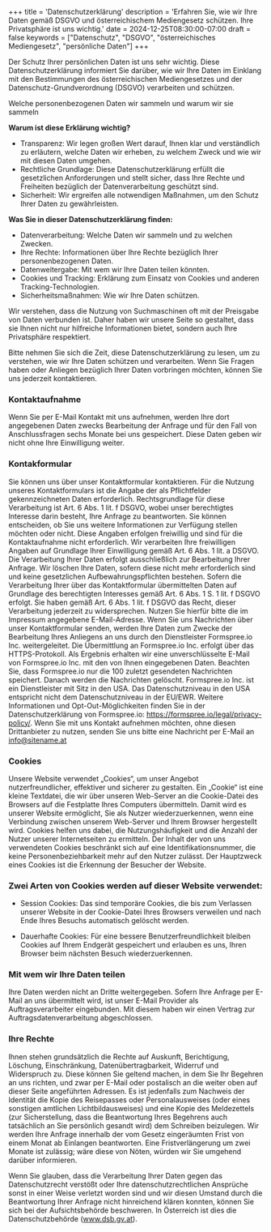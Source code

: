 +++
title = 'Datenschutzerklärung'
description = 'Erfahren Sie, wie wir Ihre Daten gemäß DSGVO und österreichischem Mediengesetz schützen. Ihre Privatsphäre ist uns wichtig.'
date = 2024-12-25T08:30:00-07:00
draft = false
keywords = ["Datenschutz", "DSGVO", "österreichisches Mediengesetz", "persönliche Daten"]
+++

Der Schutz Ihrer persönlichen Daten ist uns sehr wichtig. Diese Datenschutzerklärung informiert Sie darüber, wie wir Ihre Daten im Einklang mit den Bestimmungen des österreichischen Mediengesetzes und der Datenschutz-Grundverordnung (DSGVO) verarbeiten und schützen.

Welche personenbezogenen Daten wir sammeln und warum wir sie sammeln

 **Warum ist diese Erklärung wichtig?**

- Transparenz: Wir legen großen Wert darauf, Ihnen klar und verständlich zu erläutern, welche Daten wir erheben, zu welchem Zweck und wie wir mit diesen Daten umgehen.
- Rechtliche Grundlage: Diese Datenschutzerklärung erfüllt die gesetzlichen Anforderungen und stellt sicher, dass Ihre Rechte und Freiheiten bezüglich der Datenverarbeitung geschützt sind.
- Sicherheit: Wir ergreifen alle notwendigen Maßnahmen, um den Schutz Ihrer Daten zu gewährleisten.

**Was Sie in dieser Datenschutzerklärung finden:**

- Datenverarbeitung: Welche Daten wir sammeln und zu welchen Zwecken.
- Ihre Rechte: Informationen über Ihre Rechte bezüglich Ihrer personenbezogenen Daten.
- Datenweitergabe: Mit wem wir Ihre Daten teilen könnten.
- Cookies und Tracking: Erklärung zum Einsatz von Cookies und anderen Tracking-Technologien.
- Sicherheitsmaßnahmen: Wie wir Ihre Daten schützen.  
  
Wir verstehen, dass die Nutzung von Suchmaschinen oft mit der Preisgabe von Daten verbunden ist. Daher haben wir unsere Seite so gestaltet, dass sie Ihnen nicht nur hilfreiche Informationen bietet, sondern auch Ihre Privatsphäre respektiert. 

Bitte nehmen Sie sich die Zeit, diese Datenschutzerklärung zu lesen, um zu verstehen, wie wir Ihre Daten schützen und verarbeiten. Wenn Sie Fragen haben oder Anliegen bezüglich Ihrer Daten vorbringen möchten, können Sie uns jederzeit kontaktieren.

### Kontaktaufnahme

Wenn Sie per E-Mail Kontakt mit uns aufnehmen, werden Ihre dort
angegebenen Daten zwecks Bearbeitung der Anfrage und für den Fall von
Anschlussfragen sechs Monate bei uns gespeichert. Diese Daten geben wir
nicht ohne Ihre Einwilligung weiter.

### Kontakformular

Sie können uns über unser Kontaktformular kontaktieren. Für die Nutzung
unseres Kontaktformulars ist die Angabe der als Pflichtfelder
gekennzeichneten Daten erforderlich. Rechtsgrundlage für diese
Verarbeitung ist Art. 6 Abs. 1 lit. f DSGVO, wobei unser berechtigtes
Interesse darin besteht, Ihre Anfrage zu beantworten. Sie können
entscheiden, ob Sie uns weitere Informationen zur Verfügung stellen
möchten oder nicht. Diese Angaben erfolgen freiwillig und sind für die
Kontaktaufnahme nicht erforderlich. Wir verarbeiten Ihre freiwilligen
Angaben auf Grundlage Ihrer Einwilligung gemäß Art. 6 Abs. 1 lit. a DSGVO.
Die Verarbeitung Ihrer Daten erfolgt ausschließlich zur Bearbeitung Ihrer
Anfrage. Wir löschen Ihre Daten, sofern diese nicht mehr erforderlich sind
und keine gesetzlichen Aufbewahrungspflichten bestehen. Sofern die
Verarbeitung Ihrer über das Kontaktformular übermittelten Daten auf
Grundlage des berechtigten Interesses gemäß Art. 6 Abs. 1 S. 1 lit. f
DSGVO erfolgt. Sie haben gemäß Art. 6 Abs. 1 lit. f DSGVO das Recht,
dieser Verarbeitung jederzeit zu widersprechen. Nutzen Sie hierfür bitte
die im Impressum angegebene E-Mail-Adresse. Wenn Sie uns Nachrichten über
unser Kontaktformular senden, werden Ihre Daten zum Zwecke der Bearbeitung
Ihres Anliegens an uns durch den Dienstleister Formspree.io Inc.
weitergeleitet. Die Übermittlung an Formspree.io Inc. erfolgt über das
HTTPS-Protokoll. Als Ergebnis erhalten wir eine unverschlüsselte E-Mail
von Formspree.io Inc. mit den von Ihnen eingegebenen Daten. Beachten Sie,
dass Formspree.io nur die 100 zuletzt gesendeten Nachrichten speichert.
Danach werden die Nachrichten gelöscht. Formspree.io Inc. ist ein
Dienstleister mit Sitz in den USA. Das Datenschutzniveau in den USA
entspricht nicht dem Datenschutzniveau in der EU/EWR. Weitere
Informationen und Opt-Out-Möglichkeiten finden Sie in der
Datenschutzerklärung von Formspree.io:
https://formspree.io/legal/privacy-policy/. Wenn Sie mit uns Kontakt
aufnehmen möchten, ohne diesen Drittanbieter zu nutzen, senden Sie uns
bitte eine Nachricht per E-Mail an info@sitename.at


### Cookies

Unsere Website verwendet „Cookies“, um unser Angebot nutzerfreundlicher,
effektiver und sicherer zu gestalten. Ein „Cookie“ ist eine kleine
Textdatei, die wir über unseren Web-Server an die Cookie-Datei des
Browsers auf die Festplatte Ihres Computers übermitteln. Damit wird es
unserer Website ermöglicht, Sie als Nutzer wiederzuerkennen, wenn eine
Verbindung zwischen unserem Web-Server und Ihrem Browser hergestellt wird.
Cookies helfen uns dabei, die Nutzungshäufigkeit und die Anzahl der Nutzer
unserer Internetseiten zu ermitteln. Der Inhalt der von uns verwendeten
Cookies beschränkt sich auf eine Identifikationsnummer, die keine
Personenbeziehbarkeit mehr auf den Nutzer zulässt. Der Hauptzweck eines
Cookies ist die Erkennung der Besucher der Website.


### Zwei Arten von Cookies werden auf dieser Website verwendet:

- Session Cookies: Das sind temporäre Cookies, die bis zum Verlassen
unserer Website in der Cookie-Datei Ihres Browsers verweilen und nach
Ende Ihres Besuchs automatisch gelöscht werden.

- Dauerhafte Cookies: Für eine bessere Benutzerfreundlichkeit bleiben
Cookies auf Ihrem Endgerät gespeichert und erlauben es uns, Ihren
Browser beim nächsten Besuch wiederzuerkennen.

### Mit wem wir Ihre Daten teilen

Ihre Daten werden nicht an Dritte weitergegeben. Sofern Ihre Anfrage per
E-Mail an uns übermittelt wird, ist unser E-Mail Provider als
Auftragsverarbeiter eingebunden. Mit diesem haben wir einen Vertrag zur
Auftragsdatenverarbeitung abgeschlossen.

### Ihre Rechte
Ihnen stehen grundsätzlich die Rechte auf Auskunft, Berichtigung, Löschung, Einschränkung, Datenübertragbarkeit, Widerruf und Widerspruch zu. Diese können Sie geltend machen, in dem Sie Ihr Begehren an uns richten, und zwar per E-Mail oder postalisch an die weiter oben auf dieser Seite angeführten Adressen. Es ist jedenfalls zum Nachweis der Identität die Kopie des Reisepasses oder Personalausweises (oder eines sonstigen amtlichen Lichtbildausweises) und eine Kopie des Meldezettels (zur Sicherstellung, dass die Beantwortung Ihres Begehrens auch tatsächlich an Sie persönlich gesandt wird) dem Schreiben beizulegen. Wir werden Ihre Anfrage innerhalb der vom Gesetz eingeräumten Frist von einem Monat ab Einlangen beantworten. Eine Fristverlängerung um zwei Monate ist zulässig; wäre diese von Nöten, würden wir Sie umgehend darüber informieren.  

Wenn Sie glauben, dass die Verarbeitung Ihrer Daten gegen das Datenschutzrecht verstößt oder Ihre datenschutzrechtlichen Ansprüche sonst in einer Weise verletzt worden sind und wir diesen Umstand durch die Beantwortung Ihrer Anfrage nicht hinreichend klären konnten, können Sie sich bei der Aufsichtsbehörde beschweren. In Österreich ist dies die Datenschutzbehörde (www.dsb.gv.at).
